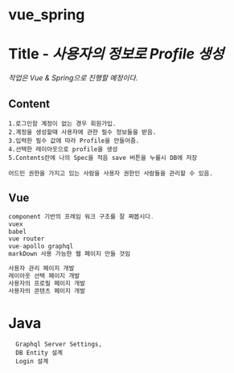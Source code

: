 # vue_spring
# **Title -** *사용자의 정보로 Profile 생성*

*작업은 Vue & Spring으로 진행할 예정이다.*

## Content
```
1.로그인함 계정이 없는 경우 회원가입.
2.계정을 생성할때 사용자에 관한 필수 정보들을 받음.
3.입력한 필수 값에 따라 Profile을 만들어줌.
4.선택한 레이아웃으로 profile을 생성
5.Contents란에 나의 Spec을 적음 save 버튼을 누를시 DB에 저장

어드민 권한을 가지고 있는 사람을 사용자 권한인 사람들을 관리할 수 있음.
```

## Vue
```vue.js
component 기반의 프레임 워크 구조를 잘 짜봅시다.
vuex
babel
vue router
vue-apollo graphql
markDown 사용 가능한 웹 페이지 만들 것임

사용자 관리 페이지 개발
레이아웃 선택 페이지 개발
사용자의 프로필 페이지 개발
사용자의 콘텐츠 페이지 개발
```

# Java
```
  Graphql Server Settings,
  DB Entity 설계
  Login 설계
```